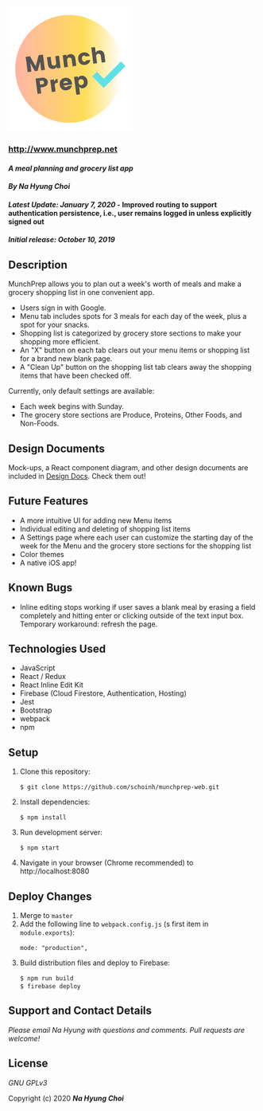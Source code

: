 <img src="./src/assets/images/Logo.png" alt="MunchPrep Logo" width="250"/>

### http://www.munchprep.net

#### _A meal planning and grocery list app_
#### _By **Na Hyung Choi**_
#### _Latest Update: January 7, 2020_ - Improved routing to support authentication persistence, i.e., user remains logged in unless explicitly signed out
#### _Initial release: October 10, 2019_


## Description
MunchPrep allows you to plan out a week's worth of meals and make a grocery shopping list in one convenient app.

* Users sign in with Google.
* Menu tab includes spots for 3 meals for each day of the week, plus a spot for your snacks.
* Shopping list is categorized by grocery store sections to make your shopping more efficient.
* An "X" button on each tab clears out your menu items or shopping list for a brand new blank page.
* A "Clean Up" button on the shopping list tab clears away the shopping items that have been checked off.

Currently, only default settings are available:
* Each week begins with Sunday.
* The grocery store sections are Produce, Proteins, Other Foods, and Non-Foods.

## Design Documents
Mock-ups, a React component diagram, and other design documents are included in [Design Docs](Design-Docs.md). Check them out!

## Future Features
* A more intuitive UI for adding new Menu items
* Individual editing and deleting of shopping list items
* A Settings page where each user can customize the starting day of the week for the Menu and the grocery store sections for the shopping list
* Color themes
* A native iOS app!

## Known Bugs
* Inline editing stops working if user saves a blank meal by erasing a field completely and hitting enter or clicking outside of the text input box. Temporary workaround: refresh the page.

## Technologies Used
* JavaScript
* React / Redux
* React Inline Edit Kit
* Firebase (Cloud Firestore, Authentication, Hosting)
* Jest
* Bootstrap
* webpack
* npm

## Setup

1. Clone this repository:
    ```
    $ git clone https://github.com/schoinh/munchprep-web.git
    ```
2. Install dependencies:
    ```
    $ npm install
    ```
3. Run development server:
    ```
    $ npm start
    ```
4. Navigate in your browser (Chrome recommended) to http://localhost:8080

## Deploy Changes

1. Merge to `master`
2. Add the following line to `webpack.config.js` (s first item in `module.exports`):
    ```
    mode: "production",
    ```
3. Build distribution files and deploy to Firebase:
    ```
    $ npm run build
    $ firebase deploy 
    ```

## Support and Contact Details

_Please email Na Hyung with questions and comments. Pull requests are welcome!_

## License

_GNU GPLv3_

Copyright (c) 2020 **_Na Hyung Choi_**
